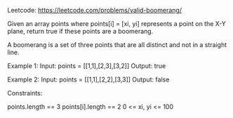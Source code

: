Leetcode: https://leetcode.com/problems/valid-boomerang/

Given an array points where points[i] = [xi, yi] represents a point on the X-Y plane, return true if these points are a boomerang.

A boomerang is a set of three points that are all distinct and not in a straight line.

 

Example 1:
Input: points = [[1,1],[2,3],[3,2]]
Output: true

Example 2:
Input: points = [[1,1],[2,2],[3,3]]
Output: false
 

Constraints:

points.length == 3
points[i].length == 2
0 <= xi, yi <= 100